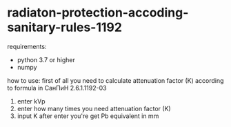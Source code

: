 # radiaton-protection-accoding-sanitary-rules-1192

requirements: 
  - python 3.7 or higher
  - numpy

how to use:
  first of all you need to calculate attenuation factor (K) according to formula in СанПиН 2.6.1.1192-03
  1. enter kVp
  2. enter how many times you need attenuation factor (K)
  3. input K after enter you're get Pb equivalent in mm

